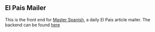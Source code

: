 ## El Pais Mailer

This is the front end for [Master Spanish](http://masterspanish.today), a daily El Pais article mailer.
The backend can be found [here](https://github.com/iacutone/elpais_rss)
